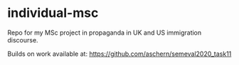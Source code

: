 # individual-msc
Repo for my MSc project in propaganda in UK and US immigration discourse.

Builds on work available at: https://github.com/aschern/semeval2020_task11


